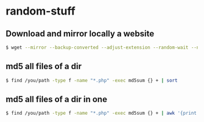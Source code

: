 # random-stuff

## Download and mirror locally a website
```bash
$ wget --mirror --backup-converted --adjust-extension --random-wait --no-parent --limit-rate=200k --page-requisites --execute robots=off --user-agent=mozilla http://learnyousomeerlang.com
```

## md5 all files of a dir
```bash
$ find /you/path -type f -name "*.php" -exec md5sum {} + | sort
```

## md5 all files of a dir in one
```bash
$ find /you/path -type f -name "*.php" -exec md5sum {} + | awk '{print $1}' | sort | md5sum
```

